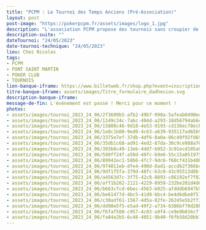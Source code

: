 ```yaml
---
title: "PCPM : Le Tournoi des Temps Anciens (Pré-Association)"
layout: post
post-image: "https://pokerpcpm.fr/assets/images/logo_1.jpg"
description: "L'association PCPM propose des tournois sans croupier de poker Texas hold'em. Pour plus d'informations consultez nos règlements"
description-suite: ""
dateTournoi: "24/05/2023"
date-tournoi-technique: "24/05/2023"
lieu: Chez Nicolas
tags:
- PCPM
- PONT SAINT MARTIN
- POKER CLUB
- TOURNOIS
lien-banque-iframe: https://www.billetweb.fr/shop.php?event=inscription-au-tournoi-de-poker-du-samedi-22juin-2024
titre-banque-iframe: assets/images/Titre_formulaire_dadhesion.svg
description-banque-iframe: 
message-de-fin: L'événement est passé ! Merci pour ce moment !
photos: 
- assets/images/tournoi_2023_24_06/2f3609b5-afb2-49b7-990a-5afeab0490ed.jpeg
- assets/images/tournoi_2023_24_06/1149c34c-7abc-404d-a293-18d56794ab6e.jpeg
- assets/images/tournoi_2023_24_06/15800c46-9d18-4e53-9193-cd136ec78ecb.jpeg
- assets/images/tournoi_2023_24_06/1e8c1b00-9ed0-4c63-a639-935117ad65b9.jpeg
- assets/images/tournoi_2023_24_06/3375e7ef-37db-4df6-8a0a-06c49f92fd69.jpeg
- assets/images/tournoi_2023_24_06/35db1c68-ad91-4ed2-87da-30c9ce988a76.jpeg
- assets/images/tournoi_2023_24_06/393b6c49-13eb-4dd7-b952-3c91ecd185a8.jpeg
- assets/images/tournoi_2023_24_06/598ff24f-a50d-40fc-b9e6-55c15a051975.jpeg
- assets/images/tournoi_2023_24_06/89942ec1-58b6-4fc7-9dc6-f60cf431b40b.jpeg
- assets/images/tournoi_2023_24_06/974011eb-dfe4-490d-8ad1-accd62f366bd.jpeg
- assets/images/tournoi_2023_24_06/9df1f5fa-379d-48fc-b3c0-43c95513d8bf.jpeg
- assets/images/tournoi_2023_24_06/a4563d7c-3f75-42c8-8893-c86192ef7f82.jpeg
- assets/images/tournoi_2023_24_06/aff1b202-2121-4229-8959-232be201d4d6.jpeg
- assets/images/tournoi_2023_24_06/b663cfcd-6bec-4563-b025-afdddb6947b5.jpeg
- assets/images/tournoi_2023_24_06/be61477d-4bc5-41d9-bbc4-be4d6dbe8f57.jpeg
- assets/images/tournoi_2023_24_06/c30adf61-1567-4d5a-82fe-26245e5b2ff3.jpeg
- assets/images/tournoi_2023_24_06/dd98e5f5-e5ad-49f2-a734-6386bf70d20b.jpeg
- assets/images/tournoi_2023_24_06/f6faf588-c957-4c83-a9f4-ce9e9b016cff.jpeg
- assets/images/tournoi_2023_24_06/fa84e2b5-6c48-4051-9b40-f6fb58d20bb7.jpeg
---
```

